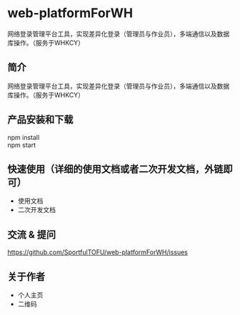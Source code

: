 # web-platformForWH
网络登录管理平台工具，实现差异化登录（管理员与作业员），多端通信以及数据库操作。（服务于WHKCY）


## 简介
网络登录管理平台工具，实现差异化登录（管理员与作业员），多端通信以及数据库操作。（服务于WHKCY）



## 产品安装和下载
npm install   
npm start

## 快速使用（详细的使用文档或者二次开发文档，外链即可）
- 使用文档
- 二次开发文档

## 交流 & 提问

https://github.com/SportfulTOFU/web-platformForWH/issues

## 关于作者
- 个人主页
- 二维码

